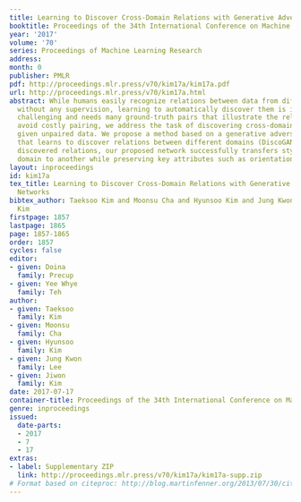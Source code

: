 ```yaml
---
title: Learning to Discover Cross-Domain Relations with Generative Adversarial Networks
booktitle: Proceedings of the 34th International Conference on Machine Learning
year: '2017'
volume: '70'
series: Proceedings of Machine Learning Research
address: 
month: 0
publisher: PMLR
pdf: http://proceedings.mlr.press/v70/kim17a/kim17a.pdf
url: http://proceedings.mlr.press/v70/kim17a.html
abstract: While humans easily recognize relations between data from different domains
  without any supervision, learning to automatically discover them is in general very
  challenging and needs many ground-truth pairs that illustrate the relations. To
  avoid costly pairing, we address the task of discovering cross-domain relations
  given unpaired data. We propose a method based on a generative adversarial network
  that learns to discover relations between different domains (DiscoGAN). Using the
  discovered relations, our proposed network successfully transfers style from one
  domain to another while preserving key attributes such as orientation and face identity.
layout: inproceedings
id: kim17a
tex_title: Learning to Discover Cross-Domain Relations with Generative Adversarial
  Networks
bibtex_author: Taeksoo Kim and Moonsu Cha and Hyunsoo Kim and Jung Kwon Lee and Jiwon
  Kim
firstpage: 1857
lastpage: 1865
page: 1857-1865
order: 1857
cycles: false
editor:
- given: Doina
  family: Precup
- given: Yee Whye
  family: Teh
author:
- given: Taeksoo
  family: Kim
- given: Moonsu
  family: Cha
- given: Hyunsoo
  family: Kim
- given: Jung Kwon
  family: Lee
- given: Jiwon
  family: Kim
date: 2017-07-17
container-title: Proceedings of the 34th International Conference on Machine Learning
genre: inproceedings
issued:
  date-parts:
  - 2017
  - 7
  - 17
extras:
- label: Supplementary ZIP
  link: http://proceedings.mlr.press/v70/kim17a/kim17a-supp.zip
# Format based on citeproc: http://blog.martinfenner.org/2013/07/30/citeproc-yaml-for-bibliographies/
---
```

